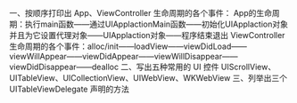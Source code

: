 一、按顺序打印出 App、ViewController 生命周期的各个事件：
    App的生命周期：执行main函数——通过UIApplactionMain函数——初始化UIApplaction对象并且为它设置代理对象——UIApplaction对象——程序结束退出
    ViewController生命周期的各个事件：alloc/init——loadView——viewDidLoad——viewWillAppear——viewDidAppear——viewWillDisappear——viewDidDisappear——dealloc
二、写出五种常用的 UI 控件
    UIScrollView、UITableView、UICollectionView、UIWebView、WKWebView
三、列举出三个 UITableViewDelegate 声明的方法
